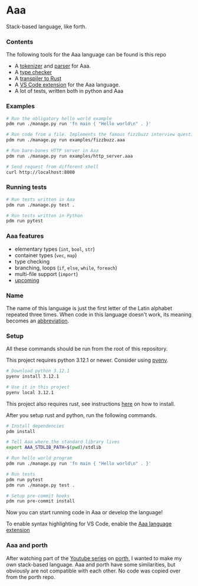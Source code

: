 # Aaa
Stack-based language, like forth.

### Contents
The following tools for the Aaa language can be found is this repo
* A [tokenizer](./aaa/tokenizer/) and [parser](./aaa/parser/) for Aaa.
* A [type checker](./aaa/type_checker/)
* A [transpiler to Rust](./aaa/transpiler/)
* A [VS Code extension](./aaa-vscode-extension/README.md) for the Aaa language.
* A lot of tests, written both in python and Aaa

### Examples
```sh
# Run the obligatory hello world example
pdm run ./manage.py run 'fn main { "Hello world\n" . }'

# Run code from a file. Implements the famous fizzbuzz interview question.
pdm run ./manage.py run examples/fizzbuzz.aaa

# Run bare-bones HTTP server in Aaa
pdm run ./manage.py run examples/http_server.aaa

# Send request from different shell
curl http://localhost:8080
```

### Running tests

```sh
# Run tests written in Aaa
pdm run ./manage.py test .

# Run tests written in Python
pdm run pytest
```


### Aaa features
- elementary types (`int`, `bool`, `str`)
- container types (`vec`, `map`)
- type checking
- branching, loops (`if`, `else`, `while`, `foreach`)
- multi-file support (`import`)
- [upcoming](https://github.com/lk16/aaa/issues?q=is%3Aissue+is%3Aopen+label%3Aenhancement)

### Name
The name of this language is just the first letter of the Latin alphabet repeated three times. When code in this language doesn't work, its meaning becomes an [abbreviation](https://en.uncyclopedia.co/wiki/AAAAAAAAA!).

### Setup
All these commands should be run from the root of this repository.

This project requires python 3.12.1 or newer. Consider using [pyenv](https://github.com/pyenv/pyenv).

```sh
# Download python 3.12.1
pyenv install 3.12.1

# Use it in this project
pyenv local 3.12.1
```

This project also requires rust, see instructions [here](https://www.rust-lang.org/tools/install) on how to install.

After you setup rust and python, run the following commands.

```sh
# Install dependencies
pdm install

# Tell Aaa where the standard library lives
export AAA_STDLIB_PATH=$(pwd)/stdlib

# Run hello world program
pdm run ./manage.py run 'fn main { "Hello world\n" . }'

# Run tests
pdm run pytest
pdm run ./manage.py test .

# Setup pre-commit hooks
pdm run pre-commit install
```

Now you can start running code in Aaa or develop the language!

To enable syntax highlighting for VS Code, enable the [Aaa language extension](./aaa-vscode-extension/README.md)


### Aaa and porth
After watching part of the [Youtube series](https://www.youtube.com/playlist?list=PLpM-Dvs8t0VbMZA7wW9aR3EtBqe2kinu4) on [porth](https://gitlab.com/tsoding/porth), I wanted to make my own stack-based language. Aaa and porth have some similarities, but obviously are not compatible with each other. No code was copied over from the porth repo.
